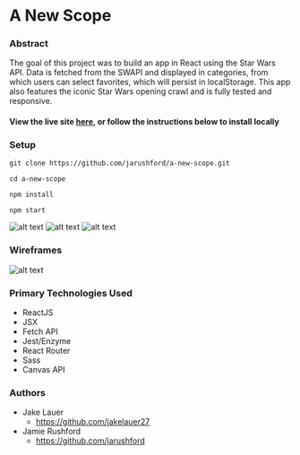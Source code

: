 # A New Scope

### Abstract

The goal of this project was to build an app in React using the Star Wars API. Data is fetched from the SWAPI and displayed in categories, from which users can select favorites, which will persist in localStorage. This app also features the iconic Star Wars opening crawl and is fully tested and responsive.

#### View the live site [here](https://jakelauer27.github.io/a-new-scope/), or follow the instructions below to install locally

### Setup

```
git clone https://github.com/jarushford/a-new-scope.git

cd a-new-scope

npm install

npm start
```

![alt text](public/images/READMEpics/home.png)
![alt text](public/images/READMEpics/menu.png)
![alt text](public/images/READMEpics/main.png)

### Wireframes 
![alt text](public/images/READMEpics/wireframes.png)

### Primary Technologies Used

- ReactJS
- JSX
- Fetch API
- Jest/Enzyme
- React Router
- Sass
- Canvas API

### Authors

- Jake Lauer
  - https://github.com/jakelauer27
- Jamie Rushford
  - https://github.com/jarushford
